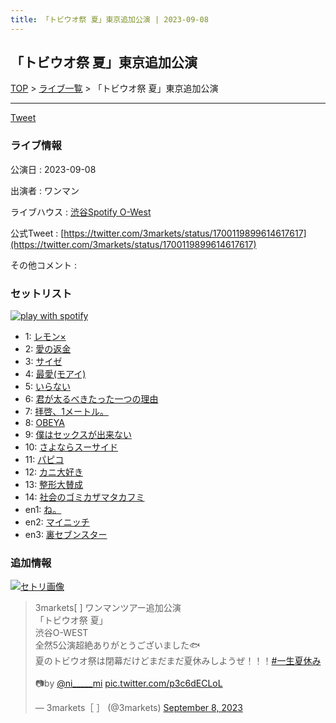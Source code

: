 ```yaml
---
title: 「トビウオ祭 夏」東京追加公演 | 2023-09-08
---
```

## 「トビウオ祭 夏」東京追加公演

[TOP](/setlist/) > [ライブ一覧](lives.html) > 「トビウオ祭 夏」東京追加公演

___

<a href="https://twitter.com/share?ref_src=twsrc%5Etfw" data-text="3markets[ ]セットリスト > 「トビウオ祭 夏」東京追加公演" class="twitter-share-button" data-via="3markets" data-hashtags="3markets" data-related="3markets" data-show-count="false">Tweet</a>

### ライブ情報

公演日
:    2023-09-08

出演者
:    ワンマン

ライブハウス
:    [渋谷Spotify O-West](livehouse009.html)

公式Tweet
:    [https://twitter.com/3markets/status/1700119899614617617](https://twitter.com/3markets/status/1700119899614617617)

その他コメント
:    

### セットリスト


[![play with spotify](images/spotify-icon.png)](https://open.spotify.com/playlist/0KO7WbzDGwwEyDHeXKgFdN)



*  1: [レモン×](song003.html)
*  2: [愛の返金](song012.html)
*  3: [サイゼ](song004.html)
*  4: [最愛(モアイ)](song014.html)
*  5: [いらない](song078.html)
*  6: [君が太るべきたった一つの理由](song034.html)
*  7: [拝啓、1メートル。](song010.html)
*  8: [OBEYA](song021.html)
*  9: [僕はセックスが出来ない](song006.html)
*  10: [さよならスーサイド](song013.html)
*  11: [パピコ](song036.html)
*  12: [カニ大好き](song079.html)
*  13: [整形大賛成](song005.html)
*  14: [社会のゴミカザマタカフミ](song002.html)
*  en1: [ね。](song076.html)
*  en2: [マイニッチ](song046.html)
*  en3: [裏セブンスター](song017.html)


### 追加情報

[![セトリ画像](images/079.jpg)](images/079.jpg)


<blockquote class="twitter-tweet"><p lang="ja" dir="ltr">3markets[ ] ワンマンツアー追加公演<br>「トビウオ祭 夏」<br>渋谷O-WEST<br>全然5公演超絶ありがとうございました🐟<br>夏のトビウオ祭は閉幕だけどまだまだ夏休みしようぜ！！！<a href="https://twitter.com/hashtag/%E4%B8%80%E7%94%9F%E5%A4%8F%E4%BC%91%E3%81%BF?src=hash&amp;ref_src=twsrc%5Etfw">#一生夏休み</a><br><br>📷by <a href="https://twitter.com/ni_____mi?ref_src=twsrc%5Etfw">@ni_____mi</a> <a href="https://t.co/p3c6dECLoL">pic.twitter.com/p3c6dECLoL</a></p>&mdash; 3markets［ ］ (@3markets) <a href="https://twitter.com/3markets/status/1700119899614617617?ref_src=twsrc%5Etfw">September 8, 2023</a></blockquote>
<script async src="https://platform.twitter.com/widgets.js" charset="utf-8"></script>




<script async src="https://platform.twitter.com/widgets.js" charset="utf-8"></script>